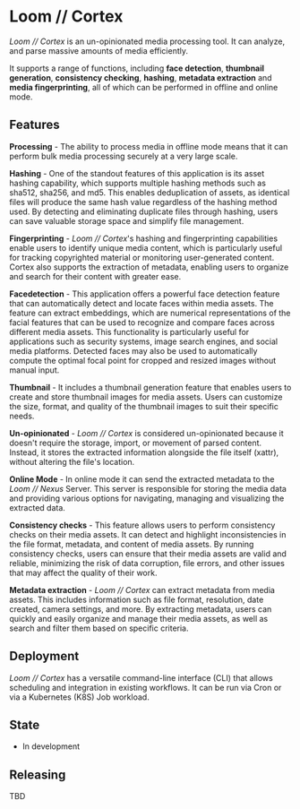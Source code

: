 # Loom // Cortex

*Loom // Cortex* is an un-opinionated media processing tool. It can analyze, and parse massive amounts of media efficiently.

It supports a range of functions, including **face detection**, **thumbnail generation**, **consistency checking**, **hashing**, **metadata extraction** and **media fingerprinting**, all of which can be performed in offline and online mode.

## Features 

**Processing** - The ability to process media in offline mode means that it can perform bulk media processing securely at a very large scale.

**Hashing** - One of the standout features of this application is its asset hashing capability, which supports multiple hashing methods such as sha512, sha256, and md5. This enables deduplication of assets, as identical files will produce the same hash value regardless of the hashing method used. By detecting and eliminating duplicate files through hashing, users can save valuable storage space and simplify file management.

**Fingerprinting** - *Loom // Cortex*'s hashing and fingerprinting capabilities enable users to identify unique media content, which is particularly useful for tracking copyrighted material or monitoring user-generated content. Cortex also supports the extraction of metadata, enabling users to organize and search for their content with greater ease.

**Facedetection** - This application offers a powerful face detection feature that can automatically detect and locate faces within media assets. The feature can extract embeddings, which are numerical representations of the facial features that can be used to recognize and compare faces across different media assets. This functionality is particularly useful for applications such as security systems, image search engines, and social media platforms. Detected faces may also be used to automatically compute the optimal focal point for cropped and resized images without manual input.

**Thumbnail** - It includes a thumbnail generation feature that enables users to create and store thumbnail images for media assets. Users can customize the size, format, and quality of the thumbnail images to suit their specific needs. 

**Un-opinionated** - *Loom // Cortex* is considered un-opinionated because it doesn't require the storage, import, or movement of parsed content. Instead, it stores the extracted information alongside the file itself (xattr), without altering the file's location.

**Online Mode** - In online mode it can send the extracted metadata to the *Loom // Nexus* Server. This server is responsible for storing the media data and providing various options for navigating, managing and visualizing the extracted data.

**Consistency checks** - This feature allows users to perform consistency checks on their media assets. It can detect and highlight inconsistencies in the file format, metadata, and content of media assets. By running consistency checks, users can ensure that their media assets are valid and reliable, minimizing the risk of data corruption, file errors, and other issues that may affect the quality of their work.

**Metadata extraction** - *Loom // Cortex* can extract metadata from media assets. This includes information such as file format, resolution, date created, camera settings, and more. By extracting metadata, users can quickly and easily organize and manage their media assets, as well as search and filter them based on specific criteria.

## Deployment

*Loom // Cortex* has a versatile command-line interface (CLI) that allows scheduling and integration in existing workflows.
It can be run via Cron or via a Kubernetes (K8S) Job workload.

## State

* In development

## Releasing 

TBD
